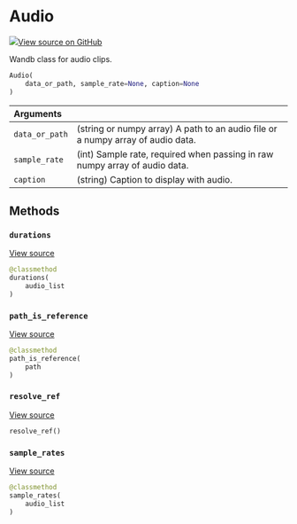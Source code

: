 # Audio



[![](https://www.tensorflow.org/images/GitHub-Mark-32px.png)View source on GitHub](https://www.github.com/wandb/client/tree/a71719bdde474b8048d942c5b1be20afadaef59a/wandb/data_types.py#L887-L1031)



Wandb class for audio clips.

```python
Audio(
    data_or_path, sample_rate=None, caption=None
)
```





| Arguments |  |
| :--- | :--- |
|  `data_or_path` |  (string or numpy array) A path to an audio file or a numpy array of audio data. |
|  `sample_rate` |  (int) Sample rate, required when passing in raw numpy array of audio data. |
|  `caption` |  (string) Caption to display with audio. |



## Methods

<h3 id="durations"><code>durations</code></h3>

[View source](https://www.github.com/wandb/client/tree/a71719bdde474b8048d942c5b1be20afadaef59a/wandb/data_types.py#L989-L991)

```python
@classmethod
durations(
    audio_list
)
```




<h3 id="path_is_reference"><code>path_is_reference</code></h3>

[View source](https://www.github.com/wandb/client/tree/a71719bdde474b8048d942c5b1be20afadaef59a/wandb/data_types.py#L932-L934)

```python
@classmethod
path_is_reference(
    path
)
```




<h3 id="resolve_ref"><code>resolve_ref</code></h3>

[View source](https://www.github.com/wandb/client/tree/a71719bdde474b8048d942c5b1be20afadaef59a/wandb/data_types.py#L1005-L1017)

```python
resolve_ref()
```




<h3 id="sample_rates"><code>sample_rates</code></h3>

[View source](https://www.github.com/wandb/client/tree/a71719bdde474b8048d942c5b1be20afadaef59a/wandb/data_types.py#L993-L995)

```python
@classmethod
sample_rates(
    audio_list
)
```






